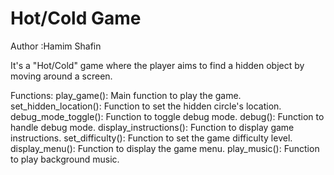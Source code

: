 # Hot/Cold Game
Author :Hamim Shafin

It's a "Hot/Cold" game where the player aims to find a hidden object by moving around a screen. 

Functions:
play_game(): Main function to play the game.
set_hidden_location(): Function to set the hidden circle's location.
debug_mode_toggle(): Function to toggle debug mode.
debug(): Function to handle debug mode.
display_instructions(): Function to display game instructions.
set_difficulty(): Function to set the game difficulty level.
display_menu(): Function to display the game menu.
play_music(): Function to play background music.
